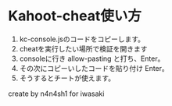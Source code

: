 # Kahoot-cheat使い方
1. kc-console.jsのコードをコピーします。
2. cheatを実行したい場所で検証を開きます
3. consoleに行き allow-pasting と打ち、Enter。
4. その次にコピーいしたコードを貼り付け Enter。
5. そうするとチートが使えます。

create by n4n4sh1
for iwasaki
